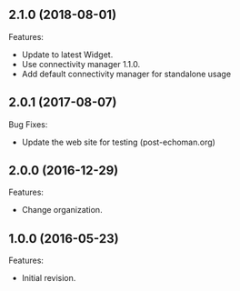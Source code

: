 ## 2.1.0 (2018-08-01)

Features:
  - Update to latest Widget.
  - Use connectivity manager 1.1.0.
  - Add default connectivity manager for standalone usage
  
## 2.0.1 (2017-08-07)
Bug Fixes:
  -  Update the web site for testing (post-echoman.org)

## 2.0.0 (2016-12-29)
Features:
  - Change organization.
  
## 1.0.0 (2016-05-23)
Features:
  - Initial revision.

<!--
    Markdown
    Copyright 2016-2018 IS2T. All rights reserved.
    For demonstration purpose only.
    IS2T PROPRIETARY. Use is subject to license terms.
-->
